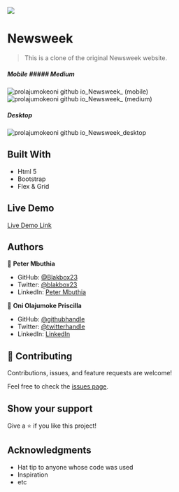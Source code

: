 ![](https://img.shields.io/badge/Microverse-blueviolet)

# Newsweek

> This is a clone of the original Newsweek website.

##### Mobile ##### Medium

![prolajumokeoni github io_Newsweek_ (mobile)](https://user-images.githubusercontent.com/69638013/113995529-3ccef800-984e-11eb-822a-441826fe3f0d.png) ![prolajumokeoni github io_Newsweek_ (medium)](https://user-images.githubusercontent.com/69638013/113995546-40fb1580-984e-11eb-97c2-fdf2cf62aa5f.png)

##### Desktop

![prolajumokeoni github io_Newsweek_desktop](https://user-images.githubusercontent.com/69638013/113995874-8c152880-984e-11eb-8e8f-8d6f98662881.png)

## Built With

- Html 5
- Bootstrap
- Flex & Grid

## Live Demo

[Live Demo Link](https://prolajumokeoni.github.io/Newsweek/)

## Authors

👤 **Peter Mbuthia**

- GitHub: [@Blakbox23](https://github.com/blakbox23)
- Twitter: [@blakbox23](https://twitter.com/blakbox23)
- LinkedIn: [Peter Mbuthia](https://www.linkedin.com/in/peter-mbuthia-b15791182/)

👤 **Oni Olajumoke Priscilla**

- GitHub: [@githubhandle](https://github.com/prolajumokeoni)
- Twitter: [@twitterhandle](https://twitter.com/prolajumokeoni)
- LinkedIn: [LinkedIn](https://www.linkedin.com/in/olajumoke-priscilla-oni-44a48b162/)

## 🤝 Contributing

Contributions, issues, and feature requests are welcome!

Feel free to check the [issues page](https://github.com/prolajumokeoni/Newsweek/issues).

## Show your support

Give a ⭐️ if you like this project!

## Acknowledgments

- Hat tip to anyone whose code was used
- Inspiration
- etc
